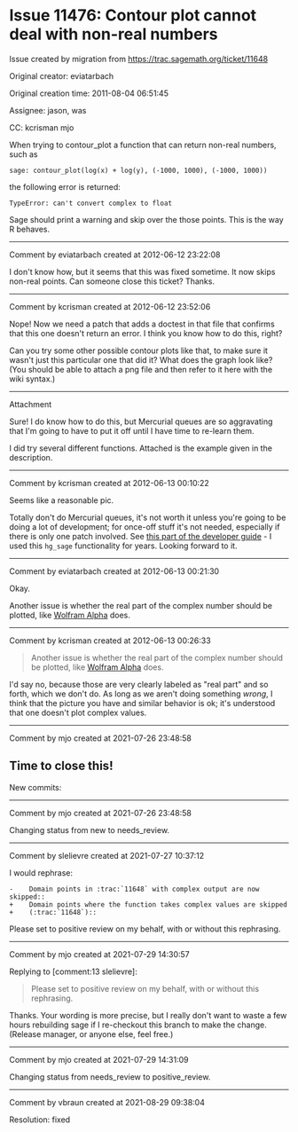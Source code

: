 # Issue 11476: Contour plot cannot deal with non-real numbers

Issue created by migration from https://trac.sagemath.org/ticket/11648

Original creator: eviatarbach

Original creation time: 2011-08-04 06:51:45

Assignee: jason, was

CC:  kcrisman mjo

When trying to contour_plot a function that can return non-real numbers, such as 


```
sage: contour_plot(log(x) + log(y), (-1000, 1000), (-1000, 1000))
```


the following error is returned:


```
TypeError: can't convert complex to float
```


Sage should print a warning and skip over the those points. This is the way R behaves.


---

Comment by eviatarbach created at 2012-06-12 23:22:08

I don't know how, but it seems that this was fixed sometime. It now skips non-real points. Can someone close this ticket? Thanks.


---

Comment by kcrisman created at 2012-06-12 23:52:06

Nope!  Now we need a patch that adds a doctest in that file that confirms that this one doesn't return an error.  I think you know how to do this, right?

Can you try some other possible contour plots like that, to make sure it wasn't just this particular one that did it?  What does the graph look like?  (You should be able to attach a png file and then refer to it here with the wiki syntax.)


---

Attachment

Sure! I do know how to do this, but Mercurial queues are so aggravating that I'm going to have to put it off until I have time to re-learn them.

I did try several different functions. Attached is the example given in the description.


---

Comment by kcrisman created at 2012-06-13 00:10:22

Seems like a reasonable pic.

Totally don't do Mercurial queues, it's not worth it unless you're going to be doing a lot of development; for once-off stuff it's not needed, especially if there is only one patch involved.  See [this part of the developer guide](http://www.sagemath.org/doc/developer/walk_through.html#submitting-a-change) - I used this `hg_sage` functionality for years.  Looking forward to it.


---

Comment by eviatarbach created at 2012-06-13 00:21:30

Okay.

Another issue is whether the real part of the complex number should be plotted, like [Wolfram Alpha](http://www.wolframalpha.com/input/?i=log%28x%29+%2B+log%28y%29) does.


---

Comment by kcrisman created at 2012-06-13 00:26:33

> Another issue is whether the real part of the complex number should be plotted, like [Wolfram Alpha](http://www.wolframalpha.com/input/?i=log%28x%29+%2B+log%28y%29) does.

I'd say no, because those are very clearly labeled as "real part" and so forth, which we don't do.  As long as we aren't doing something _wrong_, I think that the picture you have and similar behavior is ok; it's understood that one doesn't plot complex values.


---

Comment by mjo created at 2021-07-26 23:48:58

Time to close this!
----
New commits:


---

Comment by mjo created at 2021-07-26 23:48:58

Changing status from new to needs_review.


---

Comment by slelievre created at 2021-07-27 10:37:12

I would rephrase:

```
-    Domain points in :trac:`11648` with complex output are now skipped::
+    Domain points where the function takes complex values are skipped
+    (:trac:`11648`)::
```

Please set to positive review on my behalf,
with or without this rephrasing.


---

Comment by mjo created at 2021-07-29 14:30:57

Replying to [comment:13 slelievre]:
> Please set to positive review on my behalf,
> with or without this rephrasing.

Thanks. Your wording is more precise, but I really don't want to waste a few hours rebuilding sage if I re-checkout this branch to make the change. (Release manager, or anyone else, feel free.)


---

Comment by mjo created at 2021-07-29 14:31:09

Changing status from needs_review to positive_review.


---

Comment by vbraun created at 2021-08-29 09:38:04

Resolution: fixed
